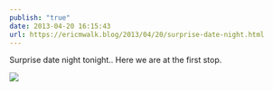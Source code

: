 ```yaml
---
publish: "true"
date: 2013-04-20 16:15:43
url: https://ericmwalk.blog/2013/04/20/surprise-date-night.html
---
```


Surprise date night tonight.. Here we are at the first stop.

![](https://ericmwalk.blog/uploads/2022/d9a650b37f.jpg)